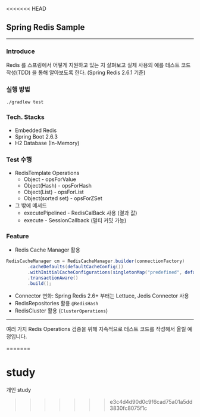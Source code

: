 <<<<<<< HEAD
## Spring Redis Sample

---

### Introduce

Redis 를 스프링에서 어떻게 지원하고 있는 지 살펴보고 실제 사용의 예를 테스트 코드 작성(TDD) 을 통해 알아보도록 한다. (Spring Redis 2.6.1 기준)

### 실행 방법
```./gradlew test```    

### Tech. Stacks
* Embedded Redis
* Spring Boot 2.6.3
* H2 Database (In-Memory)

### Test 수행
* RedisTemplate Operations
  * Object - opsForValue
  * Object(Hash) - opsForHash
  * Object(List) - opsForList
  * Object(sorted set) - opsForZSet
* 그 밖에 메서드
  * executePipelined - RedisCalBack 사용 (결과 값)
  * execute - SessionCallback (멀티 커밋 가능)

### Feature
* Redis Cache Manager 활용

```java
RedisCacheManager cm = RedisCacheManager.builder(connectionFactory)
        .cacheDefaults(defaultCacheConfig())
        .withInitialCacheConfigurations(singletonMap("predefined", defaultCacheConfig().disableCachingNullValues()))
        .transactionAware()
        .build();
```    

* Connector 변화: Spring Redis 2.6+ 부터는 Lettuce, Jedis Connector 사용
* RedisRepositories 활용 ```@RedisHash```
* RedisCluster 활용 (```ClusterOperations```)
---    

여러 가지 Redis Operations 검증을 위해 지속적으로 테스트 코드를 작성해서 올릴 예정입니다.

=======
# study
개인 study
>>>>>>> e3c4d4d90d0c9f6cad75a01a5dd3830fc8075f1c
